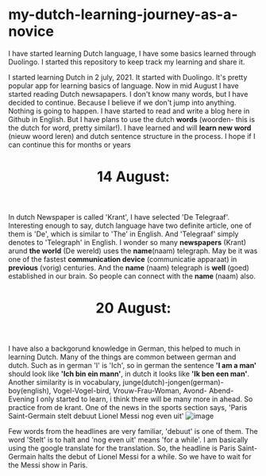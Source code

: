 # my-dutch-learning-journey-as-a-novice
I have started learning Dutch language, I have some basics learned through Duolingo. I started this repository to keep track my learning and share it.

I started learning Dutch in 2 july, 2021. It started with Duolingo. It's pretty popular app for learning basics of language. Now in mid August I have started reading Dutch newsapapers. I don't know many words, but I have decided to continue. Because I believe if we don't jump into anything. Nothing is going to happen. I have started to read and write a blog here in Github in English. 
But I have plans to use the dutch <b>words</b> (woorden- this is the dutch for word, pretty similar!).  I have learned and will **learn new word** (nieuw woord leren) and dutch sentence structure in the process. I hope if I can continue this for months or years 


<header>
                <h1>14 August: </h1>
</header>

In dutch Newspaper is called 'Krant', I have selected 'De Telegraaf'. Interesting enough to say, dutch language have two definite article, one of them is 'De', which is similar to 'The' in English. And 'Telegraaf' simply denotes to 'Telegraph' in English. I wonder so many **newspapers** (Krant) arund **the world** (De wereld) uses the **name**(naam) telegraph. May be it was one of the fastest **communication device** (communicatie apparaat) in **previous** (vorig) centuries. And the **name** (naam) telegraph is **well** (goed) established in our brain. So people can connect with the <b> name </b> (naam) also.

<header>
                <h1>20 August: </h1>
</header>

I have also a backgorund knowledge in German, this helped to much in learning Dutch. Many of the things are common between german and dutch. Such as in german 'I' is 'Ich', so in german the sentence **'I am a man'** should look like **'Ich bin ein mann'**, in dutch it looks like **'Ik ben een man'**.
Another similarity is in vocabulary, junge(dutch)-jongen(german)-boy(english), Vogel-Vogel-bird, Vrouw-Frau-Woman, Avond- Abend-Evening
I only started to learn, i think there will be many more in ahead. So practice from de krant.
One of the news in the sports section says, 'Paris Saint-Germain stelt debuut Lionel Messi nog even uit'
![image](https://user-images.githubusercontent.com/88932310/130231814-efadfc6d-bf6b-496b-9c33-d9ea3ce08eca.png)

Few words from the headlines are very familiar, 'debuut' is one of them. The word 'Stelt' is to halt and 'nog even uit' means 'for a while'. I am basically using the google translate for the translation. So, the headline is Paris Saint-Germain halts the debut of Lionel Messi for a while. So we have to wait for the Messi show in Paris. 

